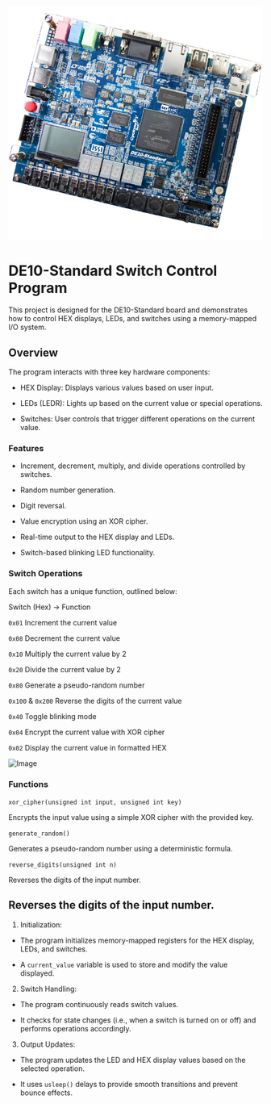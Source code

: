 
![Logo](	lib/D_10.jpg)


# DE10-Standard Switch Control Program

This project is designed for the DE10-Standard board and demonstrates how to control HEX displays, LEDs, and switches using a memory-mapped I/O system.

## Overview

The program interacts with three key hardware components:
    
- HEX Display: Displays various values based on user input.

- LEDs (LEDR): Lights up based on the current value or special operations.

- Switches: User controls that trigger different operations on the current value.
    
### Features

- Increment, decrement, multiply, and divide operations controlled by switches.

- Random number generation.

- Digit reversal.

- Value encryption using an XOR cipher.

- Real-time output to the HEX display and LEDs.

- Switch-based blinking LED functionality.

### Switch Operations

Each switch has a unique function, outlined below:

Switch (Hex) -> Function

`0x01` Increment the current value

`0x08` Decrement the current value

`0x10` Multiply the current value by 2

`0x20` Divide the current value by 2

`0x80` Generate a pseudo-random number

`0x100` & `0x200` Reverse the digits of the current value

`0x40` Toggle blinking mode

`0x04` Encrypt the current value with XOR cipher

`0x02` Display the current value in formatted HEX

![Image](lib/Demo)

### Functions

`xor_cipher(unsigned int input, unsigned int key)`

Encrypts the input value using a simple XOR cipher with the provided key.

`generate_random()`

Generates a pseudo-random number using a deterministic formula.

`reverse_digits(unsigned int n)`

Reverses the digits of the input number.

## Reverses the digits of the input number.

1. Initialization:
- The program initializes memory-mapped registers for the HEX display, LEDs, and switches.

- A `current_value` variable is used to store and modify the value displayed.

2. Switch Handling:

- The program continuously reads switch values.

- It checks for state changes (i.e., when a switch is turned on or off) and performs operations accordingly.

3. Output Updates:

- The program updates the LED and HEX display values based on the selected operation.

- It uses `usleep()` delays to provide smooth transitions and prevent bounce effects.

